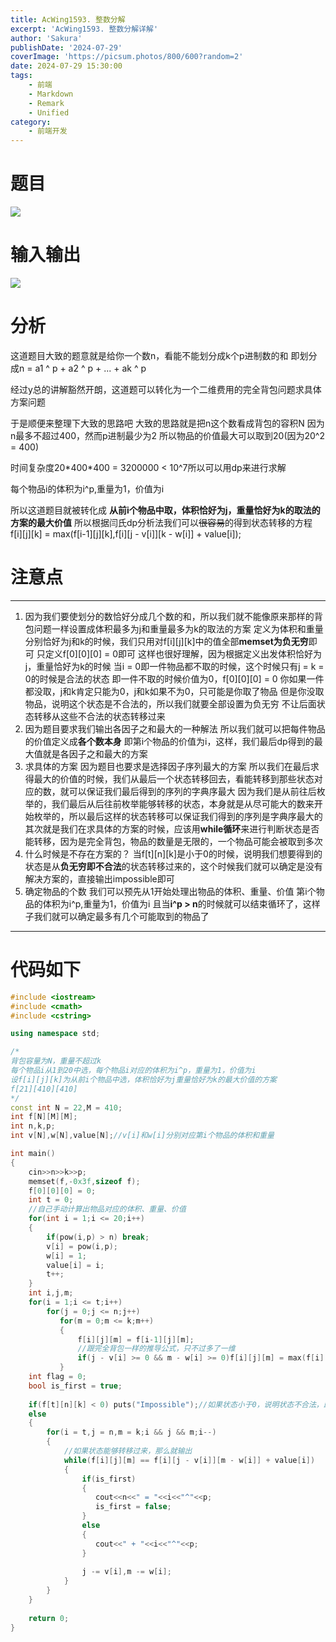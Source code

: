 ```yaml
---
title: AcWing1593. 整数分解
excerpt: 'AcWing1593. 整数分解详解'
author: 'Sakura'
publishDate: '2024-07-29'
coverImage: 'https://picsum.photos/800/600?random=2'
date: 2024-07-29 15:30:00
tags:
    - 前端
    - Markdown
    - Remark
    - Unified
category:
    - 前端开发
---
```

# 题目

![](http://www.hzqsns.com/wp-content/uploads/2024/06/1.png)

# 输入输出

![](http://www.hzqsns.com/wp-content/uploads/2024/06/2-1.png)

# 分析

这道题目大致的题意就是给你一个数n，看能不能划分成k个p进制数的和
即划分成n = a1 ^ p + a2 ^ p + ... + ak ^ p

经过y总的讲解豁然开朗，这道题可以转化为一个二维费用的完全背包问题求具体方案问题

于是顺便来整理下大致的思路吧
大致的思路就是把n这个数看成背包的容积N
因为n最多不超过400，然而p进制最少为2
所以物品的价值最大可以取到20(因为20^2 = 400)

时间复杂度20\*400\*400 = 3200000 < 10^7所以可以用dp来进行求解

每个物品i的体积为i^p,重量为1，价值为i

所以这道题目就被转化成
**从前i个物品中取，体积恰好为j，重量恰好为k的取法的方案的最大价值**
所以根据闫氏dp分析法我们可以~~很容易~~的得到状态转移的方程
f\[i]\[j][k] = max(f\[i-1]\[j][k],f\[i]\[j - v\[i]][k - w\[i]] + value[i]);

# 注意点

---

1. 因为我们要使划分的数恰好分成几个数的和，所以我们就不能像原来那样的背包问题一样设置成体积最多为j和重量最多为k的取法的方案
   定义为体积和重量分别恰好为j和k的时候，我们只用对f[i][j][k]中的值全部**memset为负无穷**即可
   只定义f\[0]\[0][0] = 0即可
   这样也很好理解，因为根据定义出发体积恰好为j，重量恰好为k的时候
   当i = 0即一件物品都不取的时候，这个时候只有j = k = 0的时候是合法的状态
   即一件不取的时候价值为0，f\[0]\[0][0] = 0
   你如果一件都没取，j和k肯定只能为0，j和k如果不为0，只可能是你取了物品
   但是你没取物品，说明这个状态是不合法的，所以我们就要全部设置为负无穷
   不让后面状态转移从这些不合法的状态转移过来
2. 因为题目要求我们输出各因子之和最大的一种解法
   所以我们就可以把每件物品的价值定义成**各个数本身**
   即第i个物品的价值为i，这样，我们最后dp得到的最大值就是各因子之和最大的方案
3. 求具体的方案
   因为题目也要求是选择因子序列最大的方案
   所以我们在最后求得最大的价值的时候，我们从最后一个状态转移回去，看能转移到那些状态对应的数，就可以保证我们最后得到的序列的字典序最大
   因为我们是从前往后枚举的，我们最后从后往前枚举能够转移的状态，本身就是从尽可能大的数来开始枚举的，所以最后这样的状态转移可以保证我们得到的序列是字典序最大的
   其次就是我们在求具体的方案的时候，应该用**while循环**来进行判断状态是否能转移，因为是完全背包，物品的数量是无限的，一个物品可能会被取到多次
4. 什么时候是不存在方案的？
   当f\[t]\[n][k]是小于0的时候，说明我们想要得到的状态是从**负无穷即不合法**的状态转移过来的，这个时候我们就可以确定是没有解决方案的，直接输出impossible即可
5. 确定物品的个数
   我们可以预先从1开始处理出物品的体积、重量、价值
   第i个物品的体积为i^p,重量为1，价值为i
   且当**i^p > n**的时候就可以结束循环了，这样子我们就可以确定最多有几个可能取到的物品了

---

# 代码如下

```C++
#include <iostream>
#include <cmath>
#include <cstring>

using namespace std;

/*
背包容量为N，重量不超过k
每个物品i从1到20中选，每个物品i对应的体积为i^p，重量为1，价值为i
设f[i][j][k]为从前i个物品中选，体积恰好为j重量恰好为k的最大价值的方案
f[21][410][410]
*/
const int N = 22,M = 410;
int f[N][M][M];
int n,k,p;
int v[N],w[N],value[N];//v[i]和w[i]分别对应第i个物品的体积和重量

int main()
{
    cin>>n>>k>>p;
    memset(f,-0x3f,sizeof f);
    f[0][0][0] = 0;
    int t = 0;
    //自己手动计算出物品对应的体积、重量、价值
    for(int i = 1;i <= 20;i++)
    {
        if(pow(i,p) > n) break;
        v[i] = pow(i,p);
        w[i] = 1;
        value[i] = i;
        t++;
    }
    int i,j,m;
    for(i = 1;i <= t;i++)
        for(j = 0;j <= n;j++)
           for(m = 0;m <= k;m++)
           {
               f[i][j][m] = f[i-1][j][m];
               //跟完全背包一样的推导公式，只不过多了一维
               if(j - v[i] >= 0 && m - w[i] >= 0)f[i][j][m] = max(f[i][j][m],f[i][j - v[i]][m - w[i]] + value[i]);
           }
    int flag = 0;
    bool is_first = true;
  
    if(f[t][n][k] < 0) puts("Impossible");//如果状态小于0，说明状态不合法，即没有能够成立的方案
    else
    {
        for(i = t,j = n,m = k;i && j && m;i--)
        {
            //如果状态能够转移过来，那么就输出
            while(f[i][j][m] == f[i][j - v[i]][m - w[i]] + value[i])
            {
                if(is_first)
                {
                   cout<<n<<" = "<<i<<"^"<<p;
                   is_first = false;
                }
                else
                {
                   cout<<" + "<<i<<"^"<<p; 
                }
          
                j -= v[i],m -= w[i];
            }
        }
    }
  
    return 0;
}
```
